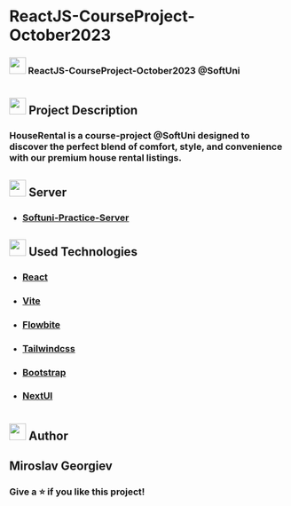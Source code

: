 # ReactJS-CourseProject-October2023
### <img src="https://cdn.jsdelivr.net/npm/twemoji@11.3.0/2/svg/1f393.svg" width="30" height="30"> ReactJS-CourseProject-October2023 @SoftUni
#
## <img src="https://cdn.jsdelivr.net/npm/twemoji@11.3.0/2/svg/1f4d1.svg" width="30" height="30"> Project Description

### HouseRental is a course-project @SoftUni designed to discover the perfect blend of comfort, style, and convenience with our premium house rental listings.

## <img src="https://freepngimg.com/save/11641-database-free-download-png/512x512" width="30" height="30"> Server
- ### [Softuni-Practice-Server](https://github.com/softuni-practice-server/softuni-practice-server)

## <img src="https://cdn.jsdelivr.net/npm/twemoji@11.3.0/2/svg/2692.svg" width="30" height="30"> Used Technologies
- ### [React](https://react.dev/)
- ### [Vite](https://vitejs.dev/guide/)
- ### [Flowbite](https://flowbite.com/)
- ### [Tailwindcss](https://tailwindcss.com/)
- ### [Bootstrap](https://getbootstrap.com/)
- ### [NextUI](https://nextui.org/)

#
## <img src="https://cdn.jsdelivr.net/npm/twemoji@11.3.0/2/svg/270d.svg" width="30" height="30"> Author
## Miroslav Georgiev

### Give a ⭐ if you like this project!

